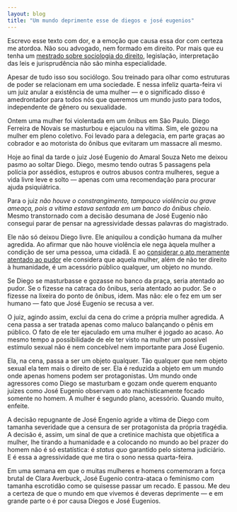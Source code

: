 ```yaml
---
layout: blog
title: "Um mundo deprimente esse de diegos e josé eugenios"
---
```


Escrevo esse texto com dor, e a emoção que causa essa dor com certeza me atordoa. Não sou advogado, nem formado em direito. Por mais que eu tenha um [mestrado sobre sociologia do direito](http://cuducos.me/hacktivism/), legislação, interpretação das leis e jurisprudência não são minha especialidade.

Apesar de tudo isso sou sociólogo. Sou treinado para olhar como estruturas de poder se relacionam em uma sociedade. E nessa infeliz quarta-feira vi um juiz anular a existência de uma mulher — e o significado disso é amedrontador para todos nós que queremos um mundo justo para todos, independente de gênero ou sexualidade.

Ontem uma mulher foi violentada em um ônibus em São Paulo. Diego Ferreira de Novais se masturbou e ejaculou na vítima. Sim, ele gozou na mulher em pleno coletivo. Foi levado para a delegacia, em parte graças ao cobrador e ao motorista do ônibus que evitaram um massacre ali mesmo.

Hoje ao final da tarde o juiz José Eugenio do Amaral Souza Neto me deixou pasmo ao soltar Diego. Diego, mesmo tendo outras 5 passagens pela polícia por assédios, estupros e outros abusos contra mulheres, segue a vida livre leve e solto — apenas com uma recomendação para procurar ajuda psiquiátrica.

Para o juiz _não houve o constrangimento, tampouco violência ou grave ameaça, pois a vítima estava sentada em um banco do ônibus cheio_. Mesmo transtornado com a decisão desumana de José Eugenio não consegui parar de pensar na agressividade dessas palavras do magistrado.

Ele não só deixou Diego livre. Ele aniquilou a condição humana da mulher agredida. Ao afirmar que não houve violência ele nega àquela mulher a condição de ser uma pessoa, uma cidadã. E ao [considerar o ato meramente atentado ao pudor](http://www1.folha.uol.com.br/cotidiano/2017/08/1914307-justica-libera-suspeito-de-estupro-em-onibus-na-avenida-paulista-em-sp.shtml) ele considera que aquela mulher, além de não ter direito à humanidade, é um acessório público qualquer, um objeto no mundo.

Se Diego se masturbasse e gozasse no banco da praça, seria atentado ao pudor. Se o fizesse na catraca do ônibus, seria atentado ao pudor. Se o fizesse na lixeira do ponto de ônibus, idem. Mas não: ele o fez em um ser humano — fato que José Eugenio se recusa a ver.

O juiz, agindo assim, exclui da cena do crime a própria mulher agredida. A cena passa a ser tratada apenas como maluco balançando o pênis em público. O fato de ele ter ejaculado em uma mulher é jogado ao acaso. Ao mesmo tempo a possibilidade de ele ter visto na mulher um possível estímulo sexual não é nem concebível nem importante para José Eugenio.

Ela, na cena, passa a ser um objeto qualquer. Tão qualquer que nem objeto sexual ela tem mais o direito de ser. Ela é reduzida a objeto em um mundo onde apenas homens podem ser protagonistas. Um mundo onde agressores como Diego se masturbam e gozam onde querem enquanto juízes como José Eugenio observam o ato machisticamente focado somente no homem. A mulher é segundo plano, acessório. Quando muito, enfeite.

A decisão repugnante de José Engenio agride a vítima de Diego com tamanha severidade que a censura de ser protagonista da própria tragédia. A decisão é, assim, um sinal de que a cretinice machista que objetifica a mulher, lhe tirando a humanidade e a colocando no mundo ao bel prazer do homem não é só estatística: é _status quo_ garantido pelo sistema judiciário. E é essa a agressividade que me tira o sono nessa quarta-feira.

Em uma semana em que o muitas mulheres e homens comemoram a força brutal de Clara Averbuck, José Eugenio contra-ataca o feminismo com tamanha escrotidão como se quisesse passar um recado. E passou. Me deu a certeza de que o mundo em que vivemos é deveras deprimente — e em grande parte o é por causa Diegos e José Eugenios.
